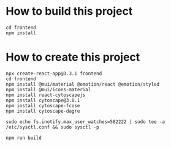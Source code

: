 # How to build this project

```
cd frontend
npm install
```

# How to create this project

```
npx create-react-app@3.3.1 frontend
cd frontend
npm install @mui/material @emotion/react @emotion/styled
npm install @mui/icons-material
npm install react-cytoscapejs
npm install cytoscape@3.8.1
npm install cytoscape-fcose
npm install cytoscape-dagre

sudo echo fs.inotify.max_user_watches=582222 | sudo tee -a /etc/sysctl.conf && sudo sysctl -p

npm run build
```
